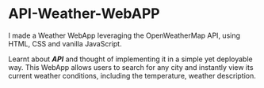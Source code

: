# API-Weather-WebAPP

<p>I made a Weather WebApp leveraging the OpenWeatherMap API, using HTML, CSS and vanilla JavaScript.</p> 

Learnt about <B><I>API</B></I> and thought of implementing it in a simple yet deployable way. This WebApp allows users to search for any city and instantly view its current weather conditions, including the temperature, weather description. 
